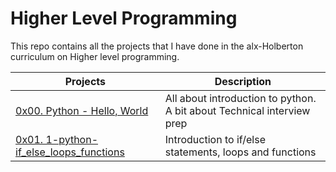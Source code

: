 # Higher Level Programming
This repo contains all the projects that I have done in the alx-Holberton curriculum on Higher level programming.

| Projects | Description |
| -------- | ----------- | 
| [0x00. Python - Hello, World](0x00-python-hello_world) | All about introduction to python. A bit about Technical interview prep | 
| [0x01. 1-python-if_else_loops_functions](0x01-python-if_else_loops_functions) | Introduction to if/else statements, loops and functions | 
